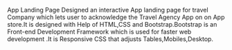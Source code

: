 App Landing Page
	Designed an interactive App landing page for travel Company which lets user to acknowledge the Travel Agency App on on App store.It is designed with Help of HTML,CSS and Bootstrap.Bootstrap is an Front-end Development Framework which is used for faster web development .It is Responsive CSS that adjusts Tables,Mobiles,Desktop.
